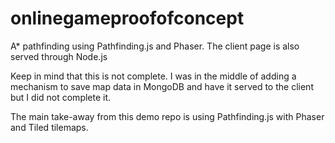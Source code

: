 # onlinegameproofofconcept
A* pathfinding using Pathfinding.js and Phaser. The client page is also served through Node.js

Keep in mind that this is not complete. I was in the middle of adding a mechanism to save map data in MongoDB and have it served to the client but I did not complete it. 

The main take-away from this demo repo is using Pathfinding.js with Phaser and Tiled tilemaps. 

